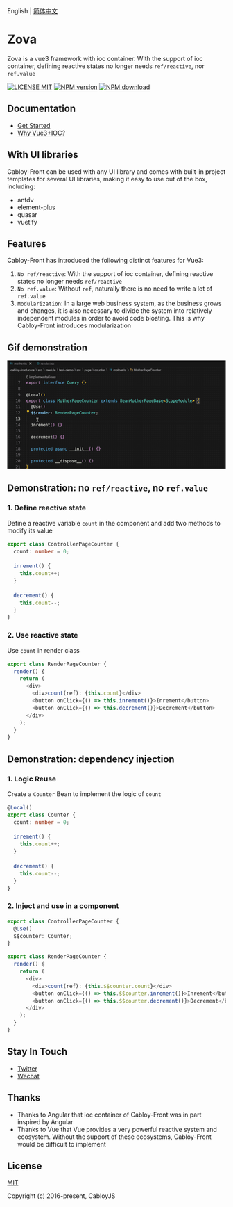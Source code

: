 English | [简体中文](./README.zh-CN.md)

# Zova

Zova is a vue3 framework with ioc container. With the support of ioc container, defining reactive states no longer needs `ref/reactive`, nor `ref.value`

[![LICENSE MIT][license-image]][license-url]
[![NPM version][npm-image]][npm-url]
[![NPM download][download-image]][download-url]

[license-image]: https://img.shields.io/badge/license-MIT-blue.svg
[license-url]: https://github.com/cabloy/zova/blob/master/LICENSE
[npm-image]: https://img.shields.io/npm/v/zova.svg?style=flat-square
[npm-url]: https://npmjs.com/package/zova
[download-image]: https://img.shields.io/npm/dm/zova?color=orange&label=npm%20downloads
[download-url]: https://npmjs.com/package/zova

## Documentation

- [Get Started](https://zova.cabloy.com/guide/start/introduction.html)
- [Why Vue3+IOC?](https://zova.cabloy.com/guide/start/why.html)

## With UI libraries

Cabloy-Front can be used with any UI library and comes with built-in project templates for several UI libraries, making it easy to use out of the box, including:

- antdv
- element-plus
- quasar
- vuetify

## Features

Cabloy-Front has introduced the following distinct features for Vue3:

1. `No ref/reactive`: With the support of ioc container, defining reactive states no longer needs `ref/reactive`
2. `No ref.value`: Without `ref`, naturally there is no need to write a lot of `ref.value`
3. `Modularization`: In a large web business system, as the business grows and changes, it is also necessary to divide the system into relatively independent modules in order to avoid code bloating. This is why Cabloy-Front introduces modularization

## Gif demonstration

![No ref/reactive](./zova-docs/assets/img/state-no-ref-reactive.gif)

## Demonstration: no `ref/reactive`, no `ref.value`

### 1. Define reactive state

Define a reactive variable `count` in the component and add two methods to modify its value

```typescript
export class ControllerPageCounter {
  count: number = 0;

  inrement() {
    this.count++;
  }

  decrement() {
    this.count--;
  }
}
```

### 2. Use reactive state

Use `count` in render class

```typescript
export class RenderPageCounter {
  render() {
    return (
      <div>
        <div>count(ref): {this.count}</div>
        <button onClick={() => this.inrement()}>Inrement</button>
        <button onClick={() => this.decrement()}>Decrement</button>
      </div>
    );
  }
}
```

## Demonstration: dependency injection

### 1. Logic Reuse

Create a `Counter` Bean to implement the logic of `count`

```typescript
@Local()
export class Counter {
  count: number = 0;

  inrement() {
    this.count++;
  }

  decrement() {
    this.count--;
  }
}
```

### 2. Inject and use in a component

```typescript
export class ControllerPageCounter {
  @Use()
  $$counter: Counter;
}
```

```typescript
export class RenderPageCounter {
  render() {
    return (
      <div>
        <div>count(ref): {this.$$counter.count}</div>
        <button onClick={() => this.$$counter.inrement()}>Inrement</button>
        <button onClick={() => this.$$counter.decrement()}>Decrement</button>
      </div>
    );
  }
}
```

## Stay In Touch

- [Twitter](https://twitter.com/zhennann2024)
- [Wechat](./zova-docs/zh/assets/img/wx-zhennann.jpg)

## Thanks

- Thanks to Angular that ioc container of Cabloy-Front was in part inspired by Angular
- Thanks to Vue that Vue provides a very powerful reactive system and ecosystem. Without the support of these ecosystems, Cabloy-Front would be difficult to implement

## License

[MIT](./LICENSE)

Copyright (c) 2016-present, CabloyJS
